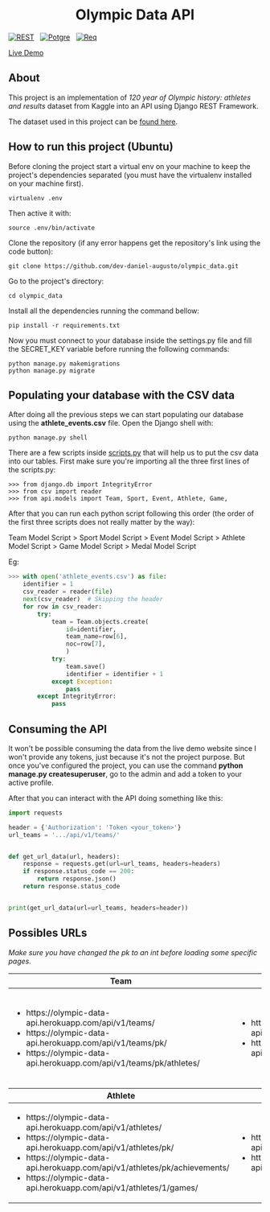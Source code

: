 
<h1 align="center">Olympic Data API</h1>

[![REST](https://img.shields.io/badge/framework-django_rest_framework-ff0000?style=flat&logo=Django)](https://www.django-rest-framework.org/) &nbsp;
[![Potgre](https://img.shields.io/badge/database-postgresql-23BCC1?style=flat&logo=PostgreSQL)](https://www.postgresql.org/) &nbsp;
[![Req](https://img.shields.io/badge/requirements-here-23BCC1?style=flat&logo=)](https://github.com/dev-daniel-augusto/olympic_data/blob/master/requirements.txt)



[Live Demo](https://olympic-data-api.herokuapp.com/api/v1/teams/)

## About

This project is an implementation of _120 year of Olympic history: athletes and results_ dataset from Kaggle into an API using Django REST Framework.

The dataset used in this project can be [found here](https://www.kaggle.com/heesoo37/120-years-of-olympic-history-athletes-and-results#athlete_events.csv).

## How to run this project (Ubuntu)

Before cloning the project start a virtual env on your machine to keep the project's dependencies separated (you must have the virtualenv installed on your machine first).

```
virtualenv .env
```
Then active it with:
```
source .env/bin/activate
```
Clone the repository (if any error happens get the repository's link using the code button):
```
git clone https://github.com/dev-daniel-augusto/olympic_data.git
```
Go to the project's directory:
```
cd olympic_data
```
Install all the dependencies running the command bellow:
```
pip install -r requirements.txt
```
Now you must connect to your database inside the settings.py file and fill the SECRET_KEY variable before running the following commands:
```
python manage.py makemigrations
python manage.py migrate
```
## Populating your database with the CSV data 

After doing all the previous steps we can start populating our database using the **athlete_events.csv** file. Open the Django shell with:
```
python manage.py shell
```
There are a few scripts inside [scripts.py](scripts.py) that will help us to put the csv data into our tables. First make sure you're importing all the three first lines of the scripts.py:
```
>>> from django.db import IntegrityError
>>> from csv import reader
>>> from api.models import Team, Sport, Event, Athlete, Game, 
```
After that you can run each python script following this order (the order of the first three scripts does not really matter by the way):

Team Model Script > Sport Model Script > Event Model Script > Athlete Model Script > Game Model Script > Medal Model Script

Eg:

```python
>>> with open('athlete_events.csv') as file:
    identifier = 1
    csv_reader = reader(file)
    next(csv_reader)  # Skipping the header
    for row in csv_reader:
        try:
            team = Team.objects.create(
                id=identifier,
                team_name=row[6],
                noc=row[7],
                )
            try:
                team.save()
                identifier = identifier + 1
            except Exception:
                pass
        except IntegrityError:
            pass
```


## Consuming the API

It won't be possible consuming the data from the live demo website since I won't provide any tokens, just because it's not the project purpose. But once you've configured the project, you can use the command **python manage.py createsuperuser**, go to the admin and add a token to your active profile.

After that you can interact with the API doing something like this:

```python
import requests

header = {'Authorization': 'Token <your_token>'}
url_teams = '.../api/v1/teams/'


def get_url_data(url, headers):
    response = requests.get(url=url_teams, headers=headers)
    if response.status_code == 200:
        return response.json()
    return response.status_code


print(get_url_data(url=url_teams, headers=header))

```


## Possibles URLs

_Make sure you have changed the pk to an int before loading some specific pages._

<table>
    <thead>
        <tr>
            <th>Team</th>
            <th>Sport</th>
            <th>Event</th>
        </tr>
    </thead>
    <tbody>
        <tr>
            <td>
                <ul>
                    <li>https://olympic-data-api.herokuapp.com/api/v1/teams/</li>
                    <li>https://olympic-data-api.herokuapp.com/api/v1/teams/pk/</li>
                    <li>https://olympic-data-api.herokuapp.com/api/v1/teams/pk/athletes/</li>
                </ul>
            </td>
            <td>
                <ul>
                    <li>https://olympic-data-api.herokuapp.com/api/v1/sport/</li>
                    <li>https://olympic-data-api.herokuapp.com/api/v1/sport/pk/events/</li>
                </ul>
            </td>
            <td>
                <ul>
                    <li>https://olympic-data-api.herokuapp.com/api/v1/events/</li>
                    <li>https://olympic-data-api.herokuapp.com/api/v1/events/pk/</li>
                    <li>https://olympic-data-api.herokuapp.com/api/v1/events/pk/medals/</li>
                    <li>https://olympic-data-api.herokuapp.com/api/v1/events/pk/games/</li>
                </ul>
            </td>
        </tr>
    </tbody>
    <thead>
        <tr>
            <th>Athlete</th>
            <th>Game</th>
            <th>Medal</th>
        </tr>
    </thead>
    <tbody>
        <tr>
            <td>
                <ul>
                    <li>https://olympic-data-api.herokuapp.com/api/v1/athletes/</li>
                    <li>https://olympic-data-api.herokuapp.com/api/v1/athletes/pk/</li>
                    <li>https://olympic-data-api.herokuapp.com/api/v1/athletes/pk/achievements/</li>
                    <li>https://olympic-data-api.herokuapp.com/api/v1/athletes/1/games/</li>
                </ul>
            </td>
            <td>
                <ul>
                    <li>https://olympic-data-api.herokuapp.com/api/v1/games/</li>
                    <li>https://olympic-data-api.herokuapp.com/api/v1/games/pk/</li>
                </ul>
            </td>
            <td>
                <ul>
                    <li>https://olympic-data-api.herokuapp.com/api/v1/medals/</li>
                    <li>https://olympic-data-api.herokuapp.com/api/v1/medals/pk/</li>
                </ul>
            </td>
        </tr>
    </tbody>
</table>
